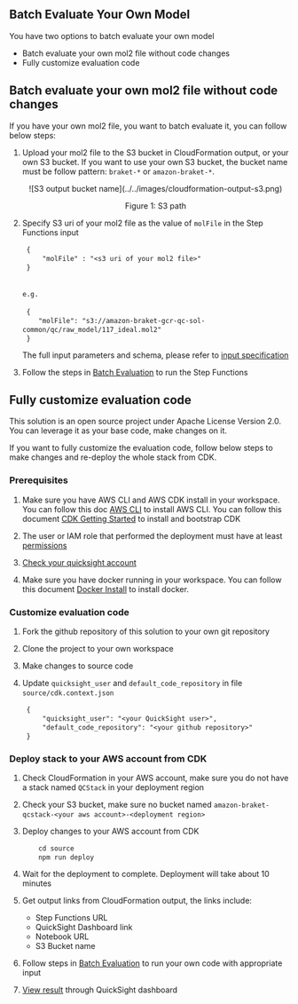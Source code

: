 ## Batch Evaluate Your Own Model

You have two options to batch evaluate your own model

- Batch evaluate your own mol2 file without code changes
- Fully customize evaluation code

## Batch evaluate your own mol2 file without code changes

If you have your own mol2 file, you want to batch evaluate it, you can follow below steps:

1. Upload your mol2 file to the S3 bucket in CloudFormation output, or your own S3 bucket. If you want to use your own S3 bucket, the bucket name must be follow pattern:  `braket-*` or `amazon-braket-*`.

    <center>
      ![S3 output bucket name](../../images/cloudformation-output-s3.png)
    
    Figure 1: S3 path
    </center>
    

1. Specify S3 uri of your mol2 file as the value of `molFile` in the Step Functions input

     
        {
            "molFile" : "<s3 uri of your mol2 file>"
        }
   

       e.g.
    
        {
           "molFile": "s3://amazon-braket-gcr-qc-sol-common/qc/raw_model/117_ideal.mol2"
        }

    
    The full input parameters and schema, please refer to [input specification](../batch-evaluation/#input-specification)

1. Follow the steps in [Batch Evaluation](../batch-evaluation/#start-execution) to run the Step Functions

## Fully customize evaluation code

This solution is an open source project under Apache License Version 2.0. You can leverage it as your base code, make changes on it.

If you want to fully customize the evaluation code, follow below steps to make changes and re-deploy the whole stack from CDK.

### Prerequisites

1. Make sure you have AWS CLI and AWS CDK install in your workspace. You can follow this doc [AWS CLI](https://docs.aws.amazon.com/cli/latest/userguide/getting-started-install.html) to install AWS CLI. You can follow this document [CDK Getting Started](https://docs.aws.amazon.com/cdk/v2/guide/getting_started.html#getting_started_prerequisites) to install and bootstrap CDK

1. The user or IAM role that performed the deployment must have at least [permissions](./permissions.json)

1. [Check your quicksight account](../../../deployment/#check-your-quicksight)

1. Make sure you have docker running in your workspace. You can follow this document [Docker Install](https://docs.docker.com/engine/install/) to install docker.

### Customize evaluation code

1. Fork the github repository of this solution to your own git repository

1. Clone the project to your own workspace

1. Make changes to source code

1. Update `quicksight_user` and `default_code_repository` in file `source/cdk.context.json`


        {
            "quicksight_user": "<your QuickSight user>",
            "default_code_repository": "<your github repository>"
        }


### Deploy stack to your AWS account from CDK

1. Check CloudFormation in your AWS account, make sure you do not have a stack named `QCStack` in your deployment region

1. Check your S3 bucket, make sure no bucket named `amazon-braket-qcstack-<your aws account>-<deployment region>`

1. Deploy changes to your AWS account from CDK

        
           cd source
           npm run deploy
              
 
1. Wait for the deployment to complete. Deployment will take about 10 minutes 

1. Get output links from CloudFormation output, the links include:
    - Step Functions URL
    - QuickSight Dashboard link
    - Notebook URL
    - S3 Bucket name

1. Follow steps in [Batch Evaluation](../batch-evaluation/) to run your own code with appropriate input

1. [View result](../batch-evaluation/#view-dashboard) through QuickSight dashboard
